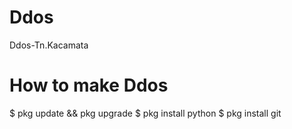 # Ddos
Ddos-Tn.Kacamata
 
# How to make Ddos

$ pkg update && pkg upgrade
$ pkg install python
$ pkg install git
